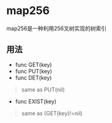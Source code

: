 # map256
map256是一种利用256叉树实现的树索引

## 用法
+ func GET(key)
+ func PUT(key)
+ func DET(key)
>same as PUT(nil)
+ func EXIST(key)
>same as (GET(key)!=nil)
```